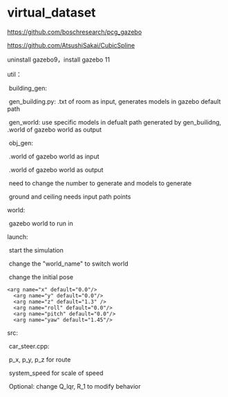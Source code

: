 # virtual_dataset

https://github.com/boschresearch/pcg_gazebo

https://github.com/AtsushiSakai/CubicSpline

uninstall gazebo9，install gazebo 11

util：

​	building_gen:

​		gen_building.py: .txt of room as input, generates models in gazebo default path

​		gen_world: use specific models in defualt path generated by gen_builidng, .world of gazebo world as output

​	obj_gen:

​		.world of gazebo world as input

​		.world of gazebo world as output

​		need to change the number to generate and models to generate

​		ground and ceiling needs input path points

world:

​	gazebo world to run in

launch:

​	start the simulation

​	change the "world_name" to switch world 

​	change the initial pose

```
<arg name="x" default="0.0"/>
  <arg name="y" default="0.0"/>
  <arg name="z" default="1.3" />
  <arg name="roll" default="0.0"/>
  <arg name="pitch" default="0.0"/>
  <arg name="yaw" default="1.45"/>
```

src:

​	car_steer.cpp:

​		p_x, p_y, p_z for route

​		system_speed for scale of speed

​		Optional: change Q_lqr, R_1 to modify behavior

